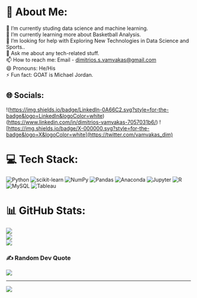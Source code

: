 # 💫 About Me:
🔭 I’m currently studing data science and machine learning.<br>🌱 I’m currently learning more about Basketball Analysis.<br>🤔 I’m looking for help with Exploring New Technologies in  Data Science and Sports..<br>💬 Ask me about any tech-related stuff.<br>📫 How to reach me: Email - dimitrios.s.vamvakas@gmail.com<br>😄 Pronouns: He/His<br>⚡ Fun fact: GOAT is Michael Jordan.


## 🌐 Socials:
!(https://img.shields.io/badge/LinkedIn-0A66C2.svg?style=for-the-badge&logo=LinkedIn&logoColor=white)(https://www.linkedin.com/in/dimitrios-vamvakas-7057031b6/)
![https://img.shields.io/badge/X-000000.svg?style=for-the-badge&logo=X&logoColor=white](https://twitter.com/vamvakas_dim)


# 💻 Tech Stack:
![Python](https://img.shields.io/badge/Python-3776AB.svg?style=for-the-badge&logo=Python&logoColor=white) ![scikit-learn](https://img.shields.io/badge/scikitlearn-F7931E.svg?style=for-the-badge&logo=scikit-learn&logoColor=white) ![NumPy](https://img.shields.io/badge/NumPy-013243.svg?style=for-the-badge&logo=NumPy&logoColor=white) ![Pandas](https://img.shields.io/badge/pandas-150458.svg?style=for-the-badge&logo=pandas&logoColor=white) ![Anaconda](https://img.shields.io/badge/Anaconda-44A833.svg?style=for-the-badge&logo=Anaconda&logoColor=white) ![Jupyter](https://img.shields.io/badge/Jupyter-F37626.svg?style=for-the-badge&logo=Jupyter&logoColor=white) ![R](https://img.shields.io/badge/R-276DC3.svg?style=for-the-badge&logo=R&logoColor=white) ![MySQL](https://img.shields.io/badge/MySQL-4479A1.svg?style=for-the-badge&logo=MySQL&logoColor=white) ![Tableau](https://img.shields.io/badge/Tableau-E97627.svg?style=for-the-badge&logo=Tableau&logoColor=white)
# 📊 GitHub Stats:
![](https://github-readme-stats.vercel.app/api?username=Dimitris-Vamvakas&theme=yeblu&hide_border=false&include_all_commits=false&count_private=false)<br/>
![](https://github-readme-streak-stats.herokuapp.com/?user=Dimitris-Vamvakas&theme=yeblu&hide_border=false)<br/>
![](https://github-readme-stats.vercel.app/api/top-langs/?username=Dimitris-Vamvakas&theme=yeblu&hide_border=false&include_all_commits=false&count_private=false&layout=compact)

### ✍️ Random Dev Quote
![](https://quotes-github-readme.vercel.app/api?type=vetical&theme=gruvbox)



---
[![](https://visitcount.itsvg.in/api?id=Dimitris-Vamvakas&icon=0&color=0)](https://visitcount.itsvg.in)

